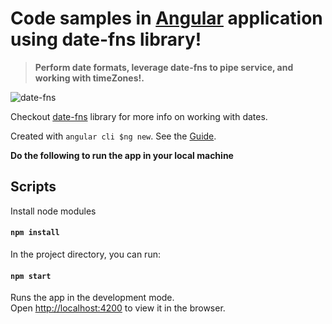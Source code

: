 # Code samples in [Angular](https://angular.io/) application using date-fns library!

> **Perform date formats, leverage date-fns to pipe service, and working with timeZones!.**

![date-fns](https://kumargandhi.github.io/assets/ng-date-fns/NgDateFns.png)

Checkout [date-fns](https://date-fns.org/) library for more info on working with dates. 

Created with `angular cli $ng new`. See the [Guide](https://angular.io/tutorial/toh-pt0).

**Do the following to run the app in your local machine**

## Scripts

Install node modules

#### `npm install`

In the project directory, you can run:

#### `npm start`

Runs the app in the development mode.<br>
Open [http://localhost:4200](http://localhost:4200) to view it in the browser.